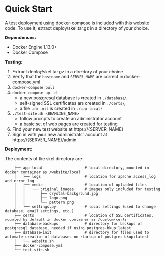 Quick Start
===========

A test deployment using docker-compose is included with this website code.
To use it, extract deploy/skel.tar.gz in a directory of your choice.

**Dependences:** 
 - Docker Engine 1.13.0+
 - Docker Compose
 
**Testing:**
 1. Extract deploy/skel.tar.gz in a directory of your choice
 2. Verify that the `hostname` and `SERVER_NAME` are correct in docker-compose.yml
 3. `docker-compose pull` 
 4. `docker-compose up -d` 
     - a new postgresql database is created in `./database/`, 
     - self-signed SSL certificates are created in `./certs/`,
     - a file `.db-init` is created in `./app-local/`
 5. `./test-site.sh <BEAMLINE_NAME>`
     - follow prompts to create an administrator account
     - a basic set of web pages are created for testing
 6. Find your new test website at https://{SERVER_NAME}
 7. Sign in with your new administrator account at https://{SERVER_NAME}/admin
 
**Deployment:**

The contents of the skel directory are:
```
    ├── app-local                   # local directory, mounted in docker container as /website/local
    │   ├── logs                    # location for apache access_log and error_log
    │   ├── media                   # location of uploaded files
    │   │   └── original_images     # images only included for testing
    │   │       ├── crystal-background.jpg
    │   │       ├── logo.png
    │   │       └── pattern.png
    │   └── settings.py             # local settings (used to change database, email settings, etc.)
    ├── certs                       # location of SSL certificates, mounted by default in docker container as /custom-certs
    ├── database-backups            # directory for backups of postgresql database, needed if using postgres-bkup:latest
    ├── database-init               # directory for files used to automate creation of databases on startup of postgres-bkup:latest
    │   └── website.sh
    ├── docker-compose.yml          
    └── test-site.sh                
```